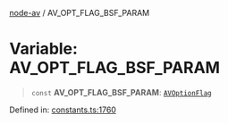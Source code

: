 [node-av](../globals.md) / AV\_OPT\_FLAG\_BSF\_PARAM

# Variable: AV\_OPT\_FLAG\_BSF\_PARAM

> `const` **AV\_OPT\_FLAG\_BSF\_PARAM**: [`AVOptionFlag`](../type-aliases/AVOptionFlag.md)

Defined in: [constants.ts:1760](https://github.com/seydx/av/blob/f8631fc881b394300b1479f511d55cf1c370a87f/src/constants/constants.ts#L1760)
